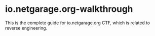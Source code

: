 # io.netgarage.org-walkthrough
This is the complete guide for io.netgarage.org CTF, which is related to reverse engineering.
